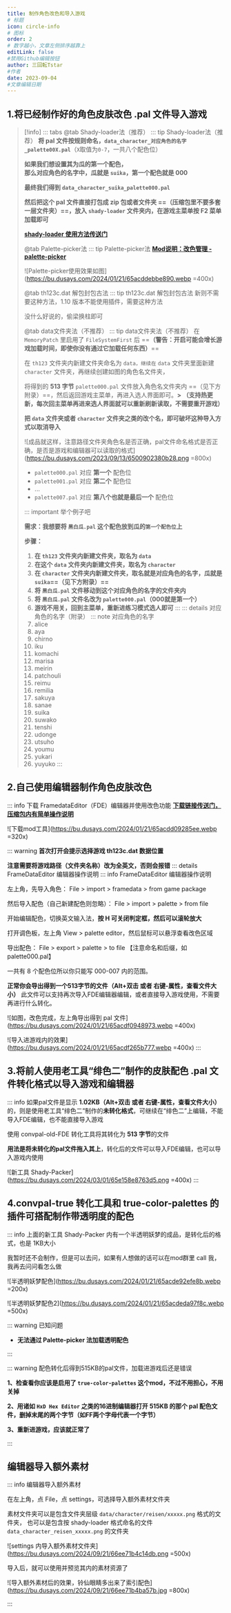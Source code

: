 ```yaml
---
title: 制作角色改色和导入游戏
# 标题
icon: circle-info
# 图标
order: 2
# 数字越小，文章左侧排序越靠上
editLink: false
#禁用Github编辑按钮
author: 三回転Tstar
#作者
date: 2023-09-04
#文章编辑日期
---
```


## 1.将已经制作好的角色皮肤改色 .pal 文件导入游戏

> [!info]
> ::: tabs
> @tab Shady-loader法（推荐）
> ::: tip Shady-loader法（推荐）
> **将 pal 文件按规则命名，`data_character_对应角色的名字_palette00X.pal`**（`X`取值为`0-7`，一共八个配色位）
>
> **如果我们想设置其为瓜的第一个配色，<br>那么对应角色的名字中，瓜就是 `suika`，第一个配色就是 000**
> 
> **最终我们得到 `data_character_suika_palette000.pal`**
> 
> **然后把这个 pal 文件直接打包成 zip 包或者文件夹 ==（压缩包里不要多套一层文件夹）==，放入 `shady-loader` 文件夹内，在游戏主菜单按 F2 菜单加载即可**
> 
> [**shady-loader 使用方法传送门**](/mods/DIY/Shady-loader.html)
> 
> @tab Palette-picker法
> ::: tip Palette-picker法
> [**Mod说明：改色管理 - palette-picker**](mods/AdvancedMods/palette-picker.html)
> 
> ![Palette-picker使用效果如图](https://bu.dusays.com/2024/01/21/65acddebbe890.webp =400x)
> 
> @tab th123c.dat 解包封包古法
> ::: tip th123c.dat 解包封包古法
> 新则不需要这种方法，1.10 版本不能使用插件，需要这种方法
> 
> 没什么好说的，偷梁换柱即可
> 
> @tab data文件夹法（不推荐）
> ::: tip data文件夹法（不推荐）
> 在 `MemoryPatch` 里启用了 `FileSystemFirst` 后 ==**（警告：开启可能会增长游戏加载时间，即使你没有通过它加载任何东西）**==
> 
> 在 `th123` 文件夹内新建文件夹命名为 `data，继续在` `data` 文件夹里面新建 `character` 文件夹，再继续创建如图的角色名文件夹，
> 
> 将得到的 **513 字节** `palette000.pal` 文件放入角色名文件夹内 ==（见下方附录）==，然后返回游戏主菜单，再进入选人界面即可。**> （支持热更新，每次回主菜单再进来选人界面就可以重新刷新读取，不需要重开游戏）**
> 
> **把 `data` 文件夹或者 `character` 文件夹之类的改个名，即可破坏这种导入方式以取消导入**
> 
> ![成品就这样，注意路径文件夹角色名是否正确，pal文件命名格式是否正确，是否是游戏和编辑器可以读取的格式](https://bu.dusays.com/2023/09/13/6500902380b28.png =800x)
> 
> 
> - `palette000.pal` 对应 **第一个** 配色位
> - `palette001.pal` 对应 **第二个** 配色位
> - ...
> - `palette007.pal` 对应 **第八个也就是最后一个** 配色位
> 
> ::: important 举个例子吧
> 
> 
> **需求：我想要将 `黑白瓜.pal` 这个配色放到瓜的`第一个配色位`上**
> 
> **步骤：**
> 1. **在 `th123` 文件夹内新建文件夹，取名为 `data`**
> 2. **在这个 `data` 文件夹内新建文件夹，取名为 `character`**
> 3. **在 `character` 文件夹内新建文件夹，取名就是对应角色的名字，瓜就是 `suika`==（见下方附录）==**
> 4. **将 `黑白瓜.pal` 文件移动到这个对应角色的名字的文件夹内**
> 5. **将 `黑白瓜.pal` 文件名改为 `palette000.pal`（000就是第一个）**
> 6. **游戏不用关，回到主菜单，重新进练习模式选人即可**
> :::
> ::: details 对应角色的名字（附录）
> ::: note 对应角色的名字
> 1. alice
> 1. aya
> 1. chirno
> 1. iku
> 1. komachi
> 1. marisa
> 1. meirin
> 1. patchouli
> 1. reimu
> 1. remilia
> 1. sakuya
> 1. sanae
> 1. suika
> 1. suwako
> 1. tenshi
> 1. udonge
> 1. utsuho
> 1. youmu
> 1. yukari
> 1. yuyuko
> :::

## 2.自己使用编辑器制作角色皮肤改色

::: info 下载 FramedataEditor（FDE）编辑器并使用改色功能
[**下载链接传送门，压缩包内有简单操作说明**](/about/#非想天则资源下载指路) 


![下载mod工具](https://bu.dusays.com/2024/01/21/65acdd09285ee.webp =320x)

::: warning
**首次打开会提示选择游戏 th123c.dat 数据位置**

**注意需要将游戏路径（文件夹名称）改为全英文，否则会报错**
::: details FrameDataEditor 编辑器操作说明
::: info FrameDataEditor 编辑器操作说明

左上角，先导入角色： File > import > framedata > from game package

然后导入配色（自己新建配色则忽略）： File > import > palette > from file

开始编辑配色，切换英文输入法，**按 H 可关闭判定框，然后可以滚轮放大**

打开调色板，左上角 View > palette editor，然后鼠标可以悬浮查看改色区域

导出配色： File > export > palette > to file 【注意命名和后缀，如palette000.pal】

一共有 8 个配色位所以你只能写 000-007 内的范围。

**正常你会导出得到一个513字节的文件（Alt+双击 或者 右键-属性，查看文件大小）**
此文件可以支持再次导入FDE编辑器编辑，或者直接导入游戏使用，不需要再进行什么转化。

![如图，改色完成，左上角导出得到 pal 文件](https://bu.dusays.com/2024/01/21/65acdf0948973.webp =400x)

![导入进游戏内的效果](https://bu.dusays.com/2024/01/21/65acdf265b777.webp =400x)
:::


## 3.将前人使用老工具“绯色二”制作的皮肤配色 .pal 文件转化格式以导入游戏和编辑器

::: info
如果pal文件是显示 **1.02KB（Alt+双击 或者 右键-属性，查看文件大小）** 的，则是使用老工具“绯色二”制作的**未转化格式**，可继续在“绯色二”上编辑，不能导入FDE编辑，也不能直接导入游戏

使用 convpal-old-FDE 转化工具将其转化为 **513 字节**的文件

**用法是将未转化的pal文件拖入其上**，转化后的文件可以导入FDE编辑，也可以导入游戏内使用

![新工具 Shady-Packer](https://bu.dusays.com/2024/03/01/65e158e8763d5.png =400x)
:::

## 4.convpal-true 转化工具和 true-color-palettes 的插件可搭配制作带透明度的配色

::: info
上面的新工具 Shady-Packer 内有一个半透明妖梦的成品，是转化后的格式，也是 1KB大小

我暂时还不会制作，但是可以去问，如果有人想做的话可以在mod群里 call 我，我再去问问看怎么做

![半透明妖梦配色](https://bu.dusays.com/2024/01/21/65acde92efe8b.webp =200x)

![半透明妖梦配色2](https://bu.dusays.com/2024/01/21/65acdeda97f8c.webp =500x)

::: warning 已知问题

- **无法通过 Palette-picker 法加载透明配色**

:::

::: warning 配色转化后得到515KB的pal文件，加载进游戏后还是错误


**1、检查看你应该是启用了 `true-color-palettes` 这个mod，不过不用担心，不用关掉**

**2、用诸如 `HxD Hex Editor` 之类的16进制编辑器打开 515KB 的那个 pal 配色文件，删掉末尾的两个字节（如FF两个字母代表一个字节）**

**3、重新进游戏，应该就正常了**

:::

## 编辑器导入额外素材

::: info 编辑器导入额外素材

在左上角，点 File，点 settings，可选择导入额外素材文件夹

素材文件夹可以是包含文件夹层级 `data/character/reisen/xxxxx.png` 格式的文件夹，
也可以是包含按 shady-loader 格式命名的文件 `data_character_reisen_xxxxx.png` 的文件夹

![settings 内导入额外素材文件夹](https://bu.dusays.com/2024/09/21/66ee71b4c14db.png =500x)

导入后，就可以使用并预览其内的素材资源了

![导入额外素材后的效果，铃仙眼睛多出来了索引配色](https://bu.dusays.com/2024/09/21/66ee71b4ba57b.jpg =800x)

:::







